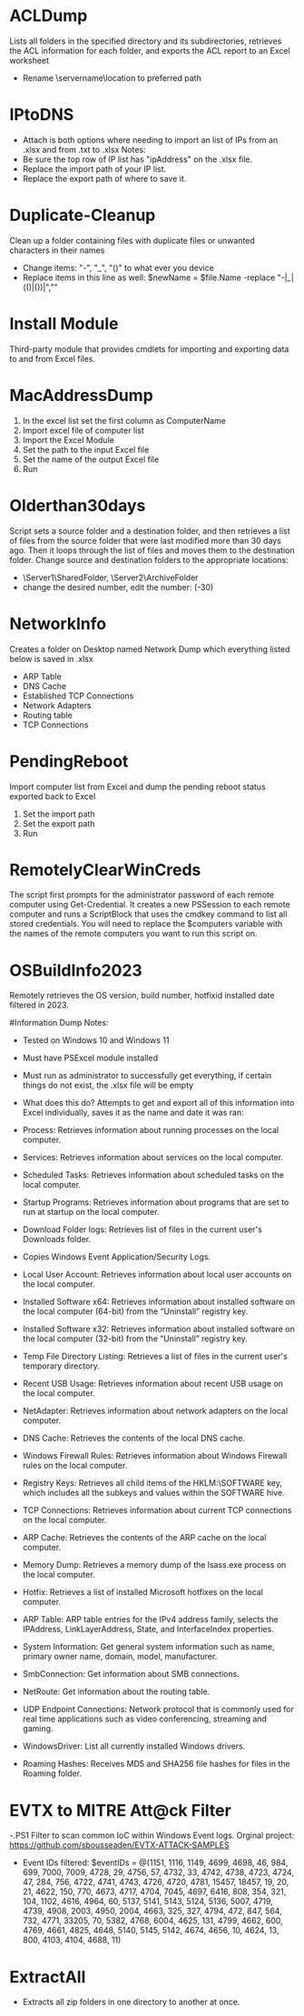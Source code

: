 # ACLDump
Lists all folders in the specified directory and its subdirectories, retrieves the ACL information for each folder, and exports the ACL report to an Excel worksheet 
- Rename \\servername\location to preferred path

# IPtoDNS
- Attach is both options where needing to import an list of IPs from an .xlsx and from .txt to .xlsx
 Notes:
- Be sure the top row of IP list has "ipAddress" on the .xlsx file.
- Replace the import path of your IP list.
- Replace the export path of where to save it.

# Duplicate-Cleanup
Clean up a folder containing files with duplicate files or unwanted characters in their names
- Change items: "-", "_", "()" to what ever you device
- Replace items in this line as well: $newName = $file.Name -replace "-|_|(\()|(\))|",""

# Install Module
Third-party module that provides cmdlets for importing and exporting data to and from Excel files.

# MacAddressDump
1) In the excel list set the first column as ComputerName
2) Import excel file of computer list
3) Import the Excel Module
4) Set the path to the input Excel file
5) Set the name of the output Excel file
6) Run

# Olderthan30days
Script sets a source folder and a destination folder, and then retrieves a list of files from the source folder that were last modified more than 30 days ago. Then it loops through the list of files and moves them to the destination folder.
Change source and destination folders to the appropriate locations:
- \\Server1\SharedFolder,   \\Server2\ArchiveFolder
-  change the desired number, edit the number: (-30)

# NetworkInfo
Creates a folder on Desktop named Network Dump which everything listed below is saved in .xlsx
* ARP Table
* DNS Cache
* Established TCP Connections
* Network Adapters
* Routing table
* TCP Connections

# PendingReboot
Import computer list from Excel and dump the pending reboot status exported back to Excel
1) Set the import path
2) Set the export path
3) Run

# RemotelyClearWinCreds
The script first prompts for the administrator password of each remote computer using Get-Credential. It creates a new PSSession to each remote computer and runs a ScriptBlock that uses the cmdkey command to list all stored credentials.
You will need to replace the $computers variable with the names of the remote computers you want to run this script on. 

# OSBuildInfo2023 
Remotely retrieves the OS version, build number, hotfixid installed date filtered in 2023.

#Information Dump
Notes:
- Tested on Windows 10 and Windows 11
- Must have PSExcel module installed
- Must run as administrator to successfully get everything, if certain things do not exist, the .xlsx file will be empty
- What does this do? Attempts to get and export all of this information into Excel individually, saves it as the name and date it was ran: 

-	Process: Retrieves information about running processes on the local computer.
-	Services: Retrieves information about services on the local computer.
-	Scheduled Tasks: Retrieves information about scheduled tasks on the local computer.
-	Startup Programs: Retrieves information about programs that are set to run at startup on the local computer.
-	Download Folder logs: Retrieves list of files in the current user's Downloads folder.
- Copies Windows Event Application/Security Logs.
-	Local User Account: Retrieves information about local user accounts on the local computer.
-	Installed Software x64: Retrieves information about installed software on the local computer (64-bit) from the “Uninstall” registry key. 
- Installed Software x32: Retrieves information about installed software on the local computer (32-bit) from the “Uninstall” registry key.
-	Temp File Directory Listing: Retrieves a list of files in the current user's temporary directory.
-	Recent USB Usage: Retrieves information about recent USB usage on the local computer.
-	NetAdapter: Retrieves information about network adapters on the local computer. 
-	DNS Cache: Retrieves the contents of the local DNS cache.
-	Windows Firewall Rules: Retrieves information about Windows Firewall rules on the local computer.
- Registry Keys: Retrieves all child items of the HKLM:\SOFTWARE key, which includes all the subkeys and values within the SOFTWARE hive.
-	TCP Connections: Retrieves information about current TCP connections on the local computer.
-	ARP Cache: Retrieves the contents of the ARP cache on the local computer.
-	Memory Dump: Retrieves a memory dump of the lsass.exe process on the local computer.
-	Hotfix: Retrieves a list of installed Microsoft hotfixes on the local computer.
-	ARP Table: ARP table entries for the IPv4 address family, selects the IPAddress, LinkLayerAddress, State, and InterfaceIndex properties. 
-	System Information: Get general system information such as name, primary owner name, domain, model, manufacturer.
-	SmbConnection: Get information about SMB connections.
-	NetRoute: Get information about the routing table.
- UDP Endpoint Connections: Network protocol that is commonly used for real time applications such as video conferencing, streaming and gaming.
- WindowsDriver: List all currently installed Windows drivers.
- Roaming Hashes: Receives MD5 and SHA256 file hashes for files in the Roaming folder.
  
# EVTX to MITRE Att@ck Filter
-.PS1 Filter to scan common IoC within Windows Event logs. Orginal project: https://github.com/sbousseaden/EVTX-ATTACK-SAMPLES
- Event IDs filtered: $eventIDs = @(1151, 1116, 1149, 4699, 4698, 46, 984, 699, 7000, 7009, 4728, 29, 4756, 57, 4732, 33, 4742, 4738, 4723, 4724, 47, 284, 756, 4722, 4741, 4743, 4726, 4720, 4781, 15457, 18457, 19, 20, 21, 4622, 150, 770, 4673, 4717, 4704, 7045, 4697, 6416, 808, 354, 321, 104, 1102, 4616, 4964, 60, 5137, 5141, 5143, 5124, 5136, 5007, 4719, 4739, 4908, 2003, 4950, 2004, 4663, 325, 327, 4794, 472, 847, 564, 732, 4771, 33205, 70, 5382, 4768, 6004, 4625, 131, 4799, 4662, 600, 4769, 4661, 4825, 4648, 5140, 5145, 5142, 4674, 4656, 10, 4624, 13, 800, 4103, 4104, 4688, 11)

# ExtractAll
- Extracts all zip folders in one directory to another at once.

